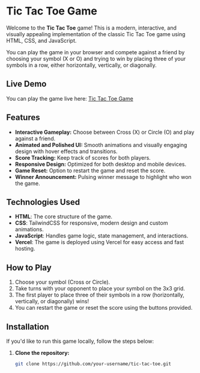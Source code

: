 # Tic Tac Toe Game

Welcome to the **Tic Tac Toe** game! This is a modern, interactive, and visually appealing implementation of the classic Tic Tac Toe game using HTML, CSS, and JavaScript.

You can play the game in your browser and compete against a friend by choosing your symbol (X or O) and trying to win by placing three of your symbols in a row, either horizontally, vertically, or diagonally.

## Live Demo

You can play the game live here: [Tic Tac Toe Game](https://tic-tac-toe-alpha-brown-58.vercel.app/)

## Features

- **Interactive Gameplay:** Choose between Cross (X) or Circle (O) and play against a friend.
- **Animated and Polished UI:** Smooth animations and visually engaging design with hover effects and transitions.
- **Score Tracking:** Keep track of scores for both players.
- **Responsive Design:** Optimized for both desktop and mobile devices.
- **Game Reset:** Option to restart the game and reset the score.
- **Winner Announcement:** Pulsing winner message to highlight who won the game.

## Technologies Used

- **HTML**: The core structure of the game.
- **CSS**: TailwindCSS for responsive, modern design and custom animations.
- **JavaScript**: Handles game logic, state management, and interactions.
- **Vercel**: The game is deployed using Vercel for easy access and fast hosting.

## How to Play

1. Choose your symbol (Cross or Circle).
2. Take turns with your opponent to place your symbol on the 3x3 grid.
3. The first player to place three of their symbols in a row (horizontally, vertically, or diagonally) wins!
4. You can restart the game or reset the score using the buttons provided.

## Installation

If you'd like to run this game locally, follow the steps below:

1. **Clone the repository:**

   ```bash
   git clone https://github.com/your-username/tic-tac-toe.git

